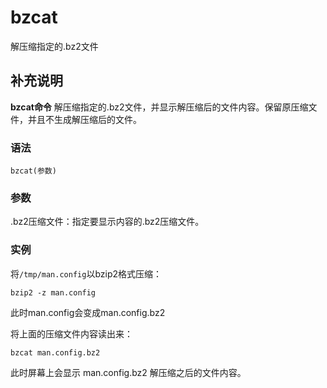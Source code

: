 bzcat
===

解压缩指定的.bz2文件

## 补充说明

**bzcat命令** 解压缩指定的.bz2文件，并显示解压缩后的文件内容。保留原压缩文件，并且不生成解压缩后的文件。

### 语法  

```
bzcat(参数)
```

### 参数  

.bz2压缩文件：指定要显示内容的.bz2压缩文件。

### 实例  

将`/tmp/man.config`以bzip2格式压缩：

```
bzip2 -z man.config
```

此时man.config会变成man.config.bz2

将上面的压缩文件内容读出来：

```
bzcat man.config.bz2
```

此时屏幕上会显示 man.config.bz2 解压缩之后的文件内容。


<!-- Linux命令行搜索引擎：https://jaywcjlove.github.io/linux-command/ -->